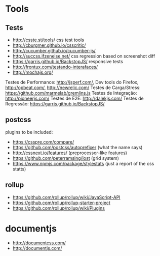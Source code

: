 # Tools

## Tests

- http://csste.st/tools/ css test tools
- http://cburgmer.github.io/csscritic/
- http://cucumber.github.io/cucumber-js/
- http://succss.ifzenelse.net/ css regression based on screenshot diff
- https://garris.github.io/BackstopJS/ responsive tests
- http://frontux.com/testando-interafaces/
- http://mochajs.org/

Testes de Performance: http://jsperf.com/, Dev tools do Firefox, http://opbeat.com/, http://newrelic.com/
Testes de Carga/Stress: https://github.com/marmelab/gremlins.js
Testes de Integração: http://pioneerjs.com/
Testes de E2E: http://dalekjs.com/
Testes de Regressão: https://garris.github.io/BackstopJS/

## postcss

plugins to be included:

- https://csspre.com/compare/
- https://github.com/postcss/autoprefixer (what the name says)
- http://cssnext.io/features/ (preprocessor-like features)
- https://github.com/peterramsing/lost (grid system)
- https://www.npmjs.com/package/stylestats (just a report of the css statts)

## rollup

- https://github.com/rollup/rollup/wiki/JavaScript-API
- https://github.com/rollup/rollup-starter-project
- https://github.com/rollup/rollup/wiki/Plugins

# documentjs

- http://documentcss.com/
- http://documentjs.com/
